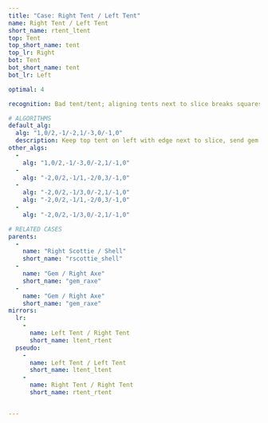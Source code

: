 ```yaml
---
title: "Case: Right Tent / Left Tent"
name: Right Tent / Left Tent
short_name: rtent_ltent
top: Tent
top_short_name: tent
top_lr: Right
bot: Tent
bot_short_name: tent
bot_lr: Left

optimal: 4

recognition: Bad tent/tent; aligning tents next to slice breaks squareshape.

# ALGORITHMS
default_alg:
  alg: "1,0/2,-1/-2,1/-3,0/-1,0"
  description: Keep top tent on left with edge next to slice, send gem from bottom to form scottie/shell.
other_algs:
  -
    alg: "1,0/2,-1/-3,0/-2,1/-1,0"
  -
    alg: "-2,0/2,-1/1,-2/0,3/-1,0"
  -
    alg: "-2,0/2,-1/3,0/-2,1/-1,0"
    alg: "-2,0/2,-1/1,-2/0,3/-1,0"
  -
    alg: "-2,0/2,-1/3,0/-2,1/-1,0"

# RELATED CASES
parents:
  -
    name: "Right Scottie / Shell"
    short_name: "rscottie_shell"
  -
    name: "Gem / Right Axe"
    short_name: "gem_raxe"
  -
    name: "Gem / Right Axe"
    short_name: "gem_raxe"
mirrors:
  lr:
    -
      name: Left Tent / Right Tent
      short_name: ltent_rtent
  pseudo:
    -
      name: Left Tent / Left Tent
      short_name: ltent_ltent
    -
      name: Right Tent / Right Tent
      short_name: rtent_rtent


---
```


